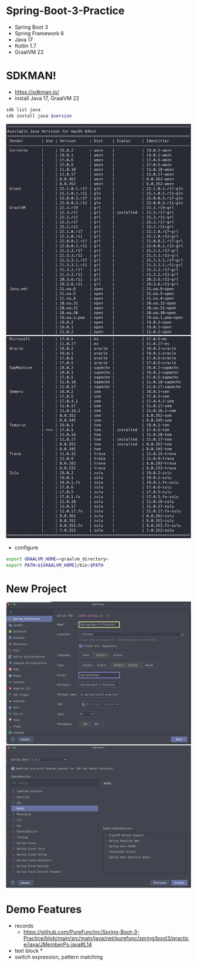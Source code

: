 # Spring-Boot-3-Practice
* Spring Boot 3
* Spring Framework 6
* Java 17
* Kotlin 1.7
* GraalVM 22

# SDKMAN!
* https://sdkman.io/
* install Java 17, GraalVM 22
```bash
sdk list java
sdk install java $version
```
![](./images/sdkman1.png)
![](./images/sdkman2.png)
* configure
```bash
export GRAALVM_HOME=<graalvm_directory>
export PATH=${GRAALVM_HOME}/bin:$PATH
```

# New Project
![](./images/newproject1.png)
![](./images/newproject2.png)

# Demo Features
* records
  * https://github.com/PureFuncInc/Spring-Boot-3-Practice/blob/main/src/main/java/net/purefunc/spring/boot3/practice/java/JMemberPo.java#L14 
* text block
  * 
* switch expression, pattern matching
